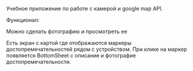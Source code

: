 Учебное приложение по работе с камерой и google map API.

Функционал:

  Можно сделать фотографию и просмотреть ее
  
  Есть экран с картой где отображаются маркеры достопремечательностей рядом с устройством.
  При клике на маркер появляется BottomSheet с описание и фотографие достопремечательности.
  
